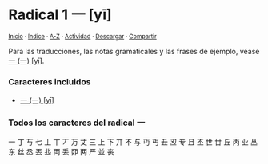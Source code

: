 # Radical 1 一 [yī]
<sup>[Inicio](../index.md) · [Índice](../indices/radicales-chinos.md#radical-1) · [A-Z](../indices/alfabetico.md) · [Actividad](../indices/actividad.md) · <a href="../indices/radical-001.html" download="jucardus-radical-001.html">Descargar</a> · [Compartir](https://x.com/intent/tweet?text=El%20radical%20chino%20%E4%B8%80%20%5By%C4%AB%5D%2C%20con%20vocabulario%20relacionado%2C%20notas%20gramaticales%20y%20todos%20los%20caracteres%20derivados.%0A%E2%86%92%20https%3A%2F%2Fjucardus.github.io%2Findices%2Fradical-001.html%0A%0A%23indcs_jucardus%20%23rdcls_jucardus%0A%40jucardus)</sup>

Para las traducciones, las notas gramaticales y las frases de ejemplo, véase [一 (一) [yī]](../contenido/y/i/1/yi1-19968.md).

### Caracteres incluidos

* [一 (一) [yī]](../contenido/y/i/1/yi1-19968.md)

### Todos los caracteres del radical 一

一 丁 丂 七 丄 丅 丆 万 丈 三 上 下 丌 不 与 丏 丐 丑 丒 专 且 丕 世 丗 丘 丙 业 丛 东 丝 丞 丟 丠 両 丢 丣 两 严 並 丧
